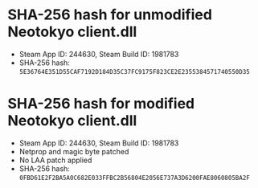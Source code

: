 # SHA-256 hash for unmodified Neotokyo client.dll
* Steam App ID: 244630, Steam Build ID: 1981783
* SHA-256 hash: `5E36764E351D55CAF7192D184D35C37FC9175F823CE2E2355384571740550D35`

# SHA-256 hash for modified Neotokyo client.dll
* Steam App ID: 244630, Steam Build ID: 1981783
* Netprop and magic byte patched
* No LAA patch applied
* SHA-256 hash: `0FBD61E2F2BA5A0C682E033FFBC2B56804E2056E737A3D6200FAE8060805BA2F`
